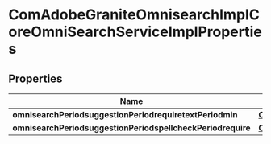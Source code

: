 
# ComAdobeGraniteOmnisearchImplCoreOmniSearchServiceImplProperties

## Properties
Name | Type | Description | Notes
------------ | ------------- | ------------- | -------------
**omnisearchPeriodsuggestionPeriodrequiretextPeriodmin** | [**ConfigNodePropertyInteger**](ConfigNodePropertyInteger.md) |  |  [optional]
**omnisearchPeriodsuggestionPeriodspellcheckPeriodrequire** | [**ConfigNodePropertyBoolean**](ConfigNodePropertyBoolean.md) |  |  [optional]



